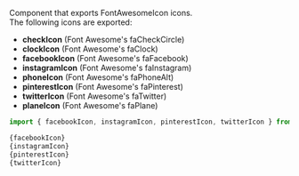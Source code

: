 Component that exports FontAwesomeIcon icons.<br>
The following icons are exported: <br>
<ul>
  <li><b>checkIcon</b> (Font Awesome's faCheckCircle)</li>
  <li><b>clockIcon</b> (Font Awesome's faClock)</li>
  <li><b>facebookIcon</b> (Font Awesome's faFacebook)</li>
  <li><b>instagramIcon</b> (Font Awesome's faInstagram)</li>
  <li><b>phoneIcon</b> (Font Awesome's faPhoneAlt)</li>
  <li><b>pinterestIcon</b> (Font Awesome's faPinterest)</li>
  <li><b>twitterIcon</b> (Font Awesome's faTwitter)</li>
  <li><b>planeIcon</b> (Font Awesome's faPlane)</li>
</ul>

```js static
import { facebookIcon, instagramIcon, pinterestIcon, twitterIcon } from './components/Icon/AwesomeIcons';

{facebookIcon}
{instagramIcon}
{pinterestIcon}
{twitterIcon}
```